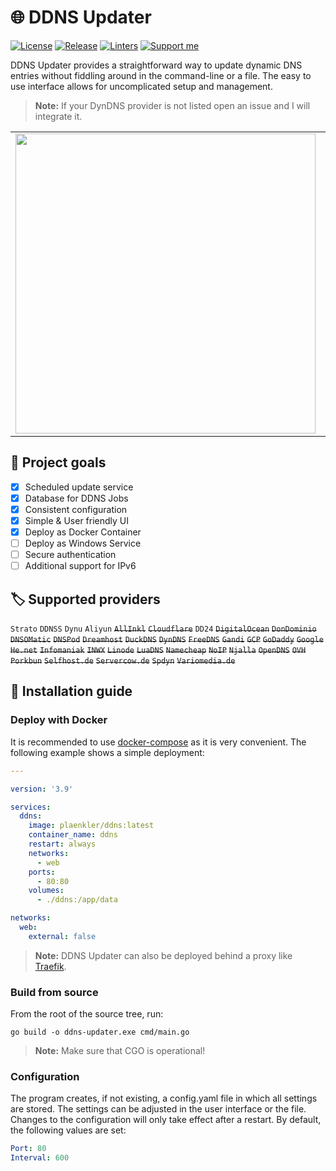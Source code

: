 # 🌐 DDNS Updater

[![License](https://img.shields.io/badge/License-BSD_3--Clause-blue.svg)](https://opensource.org/licenses/BSD-3-Clause)
[![Release](https://img.shields.io/badge/Calver-YY.WW.REVISION-22bfda.svg)](https://calver.org/)
[![Linters](https://github.com/plaenkler/ddns-updater/actions/workflows/linters.yml/badge.svg)](https://github.com/plaenkler/ddns-updater/actions/workflows/linters.yml)
[![Support me](https://img.shields.io/badge/Support%20me%20%E2%98%95-orange.svg)](https://www.buymeacoffee.com/Plaenkler)

DDNS Updater provides a straightforward way to update dynamic DNS entries without fiddling around in the command-line or a file. The easy to use interface allows for uncomplicated setup and management.

> **Note:** If your DynDNS provider is not listed open an issue and I will integrate it.

<table>
  <tr>
    <td><img src="https://user-images.githubusercontent.com/60503970/219900612-b4d7d3c4-7e0a-4dca-bc73-63c4822c5133.png" width="480"/></td>
    <td><img src="https://user-images.githubusercontent.com/60503970/219900611-dfaa9c4b-13ac-4fc4-b7ca-1cdae47961a9.png" width="480"/></td>
  </tr>
</table>

## 🎯 Project goals

- [x] Scheduled update service
- [x] Database for DDNS Jobs
- [x] Consistent configuration
- [x] Simple & User friendly UI
- [x] Deploy as Docker Container
- [ ] Deploy as Windows Service
- [ ] Secure authentication
- [ ] Additional support for IPv6

## 🏷️ Supported providers

`Strato` `DDNSS` `Dynu` `Aliyun` ~~`AllInkl`~~ ~~`Cloudflare`~~ `DD24` ~~`DigitalOcean`~~ ~~`DonDominio`~~ ~~`DNSOMatic`~~ ~~`DNSPod`~~ ~~`Dreamhost`~~ ~~`DuckDNS`~~ ~~`DynDNS`~~ ~~`FreeDNS`~~ ~~`Gandi`~~ ~~`GCP`~~ ~~`GoDaddy`~~
~~`Google`~~ ~~`He.net`~~ ~~`Infomaniak`~~ ~~`INWX`~~ ~~`Linode`~~ ~~`LuaDNS`~~ ~~`Namecheap`~~ ~~`NoIP`~~ ~~`Njalla`~~ ~~`OpenDNS`~~ ~~`OVH`~~ ~~`Porkbun`~~ ~~`Selfhost.de`~~ ~~`Servercow.de`~~ ~~`Spdyn`~~ ~~`Variomedia.de`~~

## 📜 Installation guide

### Deploy with Docker

It is recommended to use [docker-compose](https://docs.docker.com/compose/) as it is very convenient. The following example shows a simple deployment:

```yaml
---

version: '3.9'

services:
  ddns:
    image: plaenkler/ddns:latest
    container_name: ddns
    restart: always
    networks:
      - web
    ports:
      - 80:80
    volumes:
      - ./ddns:/app/data

networks:
  web:
    external: false
```

> **Note:** DDNS Updater can also be deployed behind a proxy like [Traefik](https://doc.traefik.io/traefik/).

### Build from source

From the root of the source tree, run:

```text
go build -o ddns-updater.exe cmd/main.go
```

> **Note:** Make sure that CGO is operational!

### Configuration

The program creates, if not existing, a config.yaml file in which all settings are stored. The settings can be adjusted in the user interface or the file. Changes to the configuration will only take effect after a restart.
By default, the following values are set:

```yaml
Port: 80
Interval: 600
```
